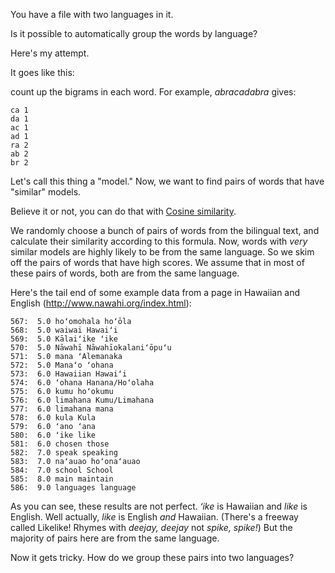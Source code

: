 You have a file with two languages in it.

Is it possible to automatically group the words by language?

Here's my attempt.

It goes like this:

count up the bigrams in each word. For example, _abracadabra_ gives:

    ca 1
    da 1
    ac 1
    ad 1
    ra 2
    ab 2
    br 2

Let's call this thing a "model." Now, we want to find pairs of words that have "similar" models. 

Believe it or not, you can do that with [Cosine similarity](http://en.wikipedia.org/wiki/Cosine_similarity).

We randomly choose a bunch of pairs of words from the bilingual text, and calculate their similarity according to this formula. Now, words with _very_ similar models are highly likely to be from the same language. So we skim off the pairs of words that have high scores. We assume that in most of these pairs of words, both are from the same language.

Here's the tail end of some example data from a page in Hawaiian and English (http://www.nawahi.org/index.html):

    567:  5.0 hoʻomohala hoʻōla
    568:  5.0 waiwai Hawaiʻi
    569:  5.0 Kālaiʻike ʻike
    570:  5.0 Nāwahī Nāwahīokalaniʻōpuʻu
    571:  5.0 mana ʻAlemanaka
    572:  5.0 Manaʻo ʻohana
    573:  6.0 Hawaiian Hawaiʻi
    574:  6.0 ʻohana Hanana/Hoʻolaha
    575:  6.0 kumu hoʻokumu
    576:  6.0 limahana Kumu/Limahana
    577:  6.0 limahana mana
    578:  6.0 kula Kula
    579:  6.0 ʻano ʻana
    580:  6.0 ʻike like
    581:  6.0 chosen those
    582:  7.0 speak speaking
    583:  7.0 naʻauao hoʻonaʻauao
    584:  7.0 school School
    585:  8.0 main maintain
    586:  9.0 languages language

As you can see, these results are not perfect. _ʻike_ is Hawaiian and _like_ is English. Well actually, _like_ is English _and_ Hawaiian. (There's a freeway called Likelike! Rhymes with _deejay, deejay_ not _spike, spike!_) But the majority of pairs here are from the same language. 

Now it gets tricky. How do we group these pairs into two languages?


